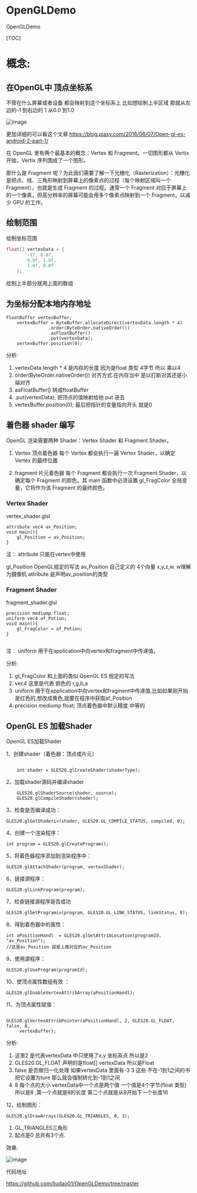 # OpenGLDemo
OpenGLDemo


[TOC]
# 概念:

## 在OpenGL中  顶点坐标系

不管在什么屏幕或者设备 都会映射到这个坐标系上
比如想绘制上半区域 那就从左边的-1 到右边的 1 从0.0 到1.0

![image](//ws3.sinaimg.cn/large/958c5b69ly1fx8peigm2cj20ns0nuwhe.jpg)

更加详细的可以看这个文章
https://blog.piasy.com/2016/06/07/Open-gl-es-android-2-part-1/


在 OpenGL 里有两个最基本的概念：Vertex 和 Fragment。一切图形都从 Vertix 开始，Vertix  序列围成了一个图形。

那什么是 Fragment 呢？为此我们需要了解一下光栅化（Rasterization）：光栅化是把点、线、三角形映射到屏幕上的像素点的过程（每个映射区域叫一个 Fragment），也就是生成 Fragment 的过程。通常一个 Fragment 对应于屏幕上的一个像素，但高分辨率的屏幕可能会用多个像素点映射到一个 Fragment，以减少 GPU 的工作。
## 绘制范围
绘制坐标范围
```java
float[] vertexData = {
        -1f, 0.0f,
        0.0f, 1.0f,
        1.0f, 0.0f
    };

```
绘制上半部分就用上面的数组

## 为坐标分配本地内存地址

```
FloatBuffer vertexBuffer;
    vertexBuffer = ByteBuffer.allocateDirect(vertexData.length * 4)
                .order(ByteOrder.nativeOrder())
                .asFloatBuffer()
                .put(vertexData);
    vertexBuffer.position(0);

```
分析:
1. vertexData.length * 4 是内存的长度 因为是float 类型 4字节 所以 乘以4
2. order(ByteOrder.nativeOrder()) 对齐方式.在内存当中 是以打断对其还是小端对齐
3. asFloatBuffer() 转成floatBuffer
4. .put(vertexData); 把顶点的值映射给他 put 进去
5. vertexBuffer.position(0);  最后把指针的变量指向开头 就是0


## 着色器 shader 编写

OpenGL 渲染需要两种 Shader：Vertex Shader 和 Fragment Shader。
1. Vertex 顶点着色器
每个 Vertex 都会执行一遍 Vertex Shader，以确定 Vertex 的最终位置

2. fragment 片元着色器
每个 Fragment 都会执行一次 Fragment Shader，以确定每个 Fragment 的颜色，其 main 函数中必须设置 gl_FragColor 全局变量，它将作为该 Fragment 的最终颜色。

### Vertex Shader

vertex_shader.glsl

```
attribute vec4 av_Position;
void main(){
    gl_Position = av_Position;
}
```
注： attribute 只能在vertex中使用

gl_Position OpenGL规定的写法
av_Position 自己定义的 4个向量  x,y,z,w. w理解为摄像机
attribute 是声明av_position的类型

### Fragment Shader

fragment_shader.glsl

```
precision mediump float;
uniform vec4 af_Potion;
void main(){
    gl_FragColor = af_Potion;
}


```
注： uniform 用于在application中向vertex和fragment中传递值。


分析:
1. gl_FragColor 和上面的类似 OpenGL ES 规定的写法
2. vec4 这里是代表 颜色的 r,g,b,a
3. uniform 用于在application中向vertex和fragment中传递值,比如如果刚开始是红色的,想改成黄色,就要在程序中获取af_Position
4. precision mediump float;  顶点着色器中默认精度  中等的

## OpenGL ES 加载Shader
OpenGL ES加载Shader

1、创建shader（着色器：顶点或片元）
```

	int shader = GLES20.glCreateShader(shaderType);

```
2、加载shader源码并编译shader

```
    GLES20.glShaderSource(shader, source);
	GLES20.glCompileShader(shader);
```

3、检查是否编译成功：

```
GLES20.glGetShaderiv(shader, GLES20.GL_COMPILE_STATUS, compiled, 0);
```

4、创建一个渲染程序：

```
int program = GLES20.glCreateProgram();
```

5、将着色器程序添加到渲染程序中：

```
GLES20.glAttachShader(program, vertexShader);
```

6、链接源程序：

```
GLES20.glLinkProgram(program);
```


7、检查链接源程序是否成功

```
GLES20.glGetProgramiv(program, GLES20.GL_LINK_STATUS, linkStatus, 0);
```

8、得到着色器中的属性：

```
int aPositionHandl  = GLES20.glGetAttribLocation(programId, "av_Position");
//这里av_Position 就是上面对应的av_Position
```


9、使用源程序：

```
GLES20.glUseProgram(programId);
```

10、使顶点属性数组有效 ：

```
GLES20.glEnableVertexAttribArray(aPositionHandl);
```

11、为顶点属性赋值：

```

GLES20.glVertexAttribPointer(aPositionHandl, 2, GLES20.GL_FLOAT, false, 8,
	 vertexBuffer);
```
分析:
1. 这里2 是代表vertexData 中只使用了x,y 坐标系点 所以是2
2. GLES20.GL_FLOAT 声明的是float[] vertexData 所以是Float
3. false 是否做归一化处理 如果vertexData 里面有-3 3 这些 不在-1到1之间的书 把它设置为ture 那么就会强制转化到-1到1之间
4. 8 每个点的大小 vertexData中一个点是两个值 一个值是4个字节(float 类型) 所以是8 ,第一个点就是8的长度 第二个点就是从8开始下一个长度16

12、绘制图形：

```
GLES20.glDrawArrays(GLES20.GL_TRIANGLES, 0, 3);
```

1. GL_TRIANGLES三角形
2. 起点是0 总共有3个点.


效果:

![image](//wx3.sinaimg.cn/large/958c5b69ly1fx8wxb0i1rj20k612gab8.jpg)


代码地址

https://github.com/liudao01/OpenGLDemo/tree/master




